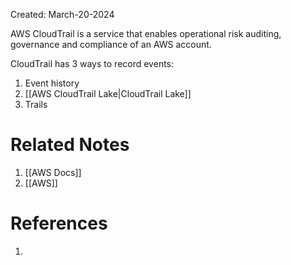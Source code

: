 Created: March-20-2024

AWS CloudTrail is a service that enables operational risk auditing, governance and compliance of an AWS account.

CloudTrail has 3 ways to record events:

1. Event history
2. [[AWS CloudTrail Lake|CloudTrail Lake]]
3. Trails
# Related Notes

1. [[AWS Docs]]
2. [[AWS]]
# References

1. 